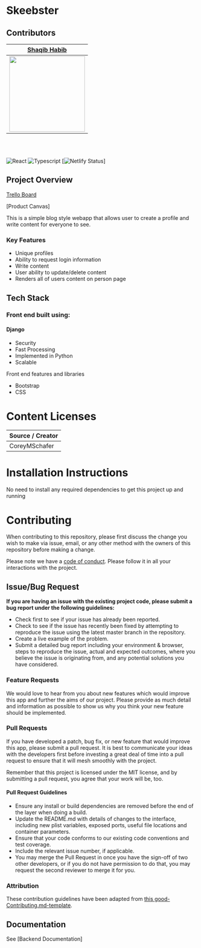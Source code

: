 

# Skeebster


## Contributors


|                                       [Shaqib Habib](https://github.com/Skeeb32/)                                    |
| :-----------------------------------------------------------------------------------------------------------: 
|                      [<img src="https://smu-static.s3.us-west-2.amazonaws.com/images/accounts/1372605.jpg?v=1548182164" width = "200" />](https://github.com/)             

<br>
<br>


![React](https://img.shields.io/badge/react-v16.7.0--alpha.2-blue.svg)
![Typescript](https://img.shields.io/npm/types/typescript.svg?style=flat)
[![Netlify Status](https://api.netlify.com/api/v1/badges/b5c4db1c-b10d-42c3-b157-3746edd9e81d/deploy-status)]
## Project Overview

[Trello Board](https://trello.com/b/dA4YesTI/skeebster)

[Product Canvas]

This is a simple blog style webapp that allows user to create a profile and write content for everyone to see. 


### Key Features

-    Unique profiles
-    Ability to request login information
-    Write content
-    User ability to update/delete content
-    Renders all of users content on person page

## Tech Stack

### Front end built using:

#### Django

-    Security
-    Fast Processing
-    Implemented in Python
-    Scalable

Front end features and libraries
-    Bootstrap
-    CSS

# Content Licenses

 Source / Creator |                                                                  
| --------------  | 
| CoreyMSchafer   |


# Installation Instructions

No need to install any required dependencies to get this project up and running


# Contributing

When contributing to this repository, please first discuss the change you wish to make via issue, email, or any other method with the owners of this repository before making a change.

Please note we have a [code of conduct](./CODE_OF_CONDUCT.md). Please follow it in all your interactions with the project.

## Issue/Bug Request
   
 **If you are having an issue with the existing project code, please submit a bug report under the following guidelines:**
 - Check first to see if your issue has already been reported.
 - Check to see if the issue has recently been fixed by attempting to reproduce the issue using the latest master branch in the repository.
 - Create a live example of the problem.
 - Submit a detailed bug report including your environment & browser, steps to reproduce the issue, actual and expected outcomes,  where you believe the issue is originating from, and any potential solutions you have considered.

### Feature Requests

We would love to hear from you about new features which would improve this app and further the aims of our project. Please provide as much detail and information as possible to show us why you think your new feature should be implemented.

### Pull Requests

If you have developed a patch, bug fix, or new feature that would improve this app, please submit a pull request. It is best to communicate your ideas with the developers first before investing a great deal of time into a pull request to ensure that it will mesh smoothly with the project.

Remember that this project is licensed under the MIT license, and by submitting a pull request, you agree that your work will be, too.

#### Pull Request Guidelines

- Ensure any install or build dependencies are removed before the end of the layer when doing a build.
- Update the README.md with details of changes to the interface, including new plist variables, exposed ports, useful file locations and container parameters.
- Ensure that your code conforms to our existing code conventions and test coverage.
- Include the relevant issue number, if applicable.
- You may merge the Pull Request in once you have the sign-off of two other developers, or if you do not have permission to do that, you may request the second reviewer to merge it for you.

### Attribution

These contribution guidelines have been adapted from [this good-Contributing.md-template](https://gist.github.com/PurpleBooth/b24679402957c63ec426).

## Documentation

See [Backend Documentation]
